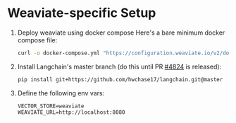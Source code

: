 # Weaviate-specific Setup

1. Deploy weaviate using docker compose
   Here's a bare minimum docker compose file:
   ```bash
   curl -o docker-compose.yml "https://configuration.weaviate.io/v2/docker-compose/docker-compose.yml?modules=standalone&runtime=docker-compose&weaviate_version=v1.19.3"
   ```

2. Install Langchain's master branch (do this until PR [#4824](https://github.com/hwchase17/langchain/pull/4824) is released):
   ```bash
   pip install git+https://github.com/hwchase17/langchain.git@master
   ```

3. Define the following env vars:
   ```
   VECTOR_STORE=weaviate
   WEAVIATE_URL=http://localhost:8080
   ```

